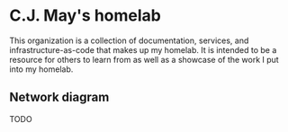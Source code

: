 # C.J. May's homelab

This organization is a collection of documentation, services, and infrastructure-as-code that makes up my homelab. It is intended to be a resource for others to learn from as well as a showcase of the work I put into my homelab.

## Network diagram

TODO
